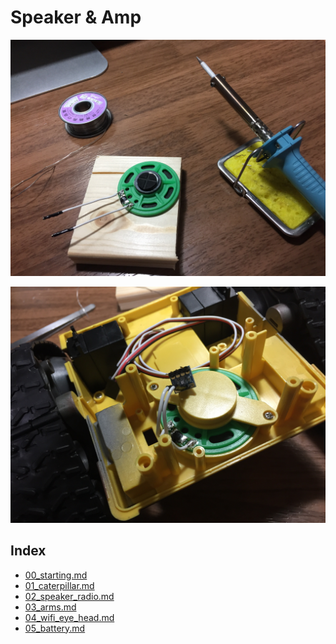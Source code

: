 # Speaker & Amp

![](pics/IMG_0155.JPG)

![](pics/IMG_0157.JPG)


## Index

* [00_starting.md]()
* [01_caterpillar.md]()
* [02_speaker_radio.md]()
* [03_arms.md]()
* [04_wifi_eye_head.md]()
* [05_battery.md]()
